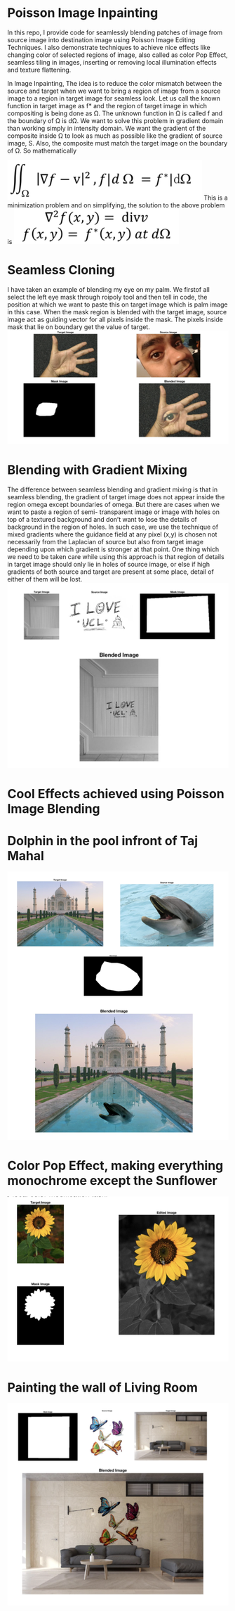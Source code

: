 # Poisson Image Inpainting
In this repo, I provide code for seamlessly blending patches of image from source image into destination image 
using Poisson Image Editing Techniques. I also demonstrate techniques to achieve nice effects like changing color of 
selected regions of image, also called as color Pop Effect, seamless tiling in images, inserting or removing local 
illumination effects and texture flattening.

In Image Inpainting, The idea is to reduce the color mismatch between the source and target when we want to bring a region of image from a source image to a region in target image for seamless look. Let us call the known function in target image as f* and the region of target image in which compositing is being done as Ω. The unknown function in Ω is called f and the boundary of Ω is dΩ. We want to solve this problem in gradient domain than working simply in intensity domain. We want the gradient of the composite inside Ω to look as much as possible like the gradient of source image, S. Also, the composite must match the target image on the boundary of Ω. So mathematically

![alt tag](https://github.com/apurvmmmec/Poisson-Image-Inpainting/blob/master/resources/eq1.png)
This is a minimization problem and on simplifying, the solution to the above problem is
![alt tag](https://github.com/apurvmmmec/Poisson-Image-Inpainting/blob/master/resources/eq2.png)


# Seamless Cloning
I have taken an example of blending my eye on my palm. We firstof all select the left eye mask through roipoly tool and then tell in code, the position at which we want to paste this on target image which is palm image in this case. When the mask region is blended with the target image, source image act as guiding vector for all pixels inside the mask. The pixels inside mask that lie on boundary get the value of target.
![alt tag](https://github.com/apurvmmmec/Poisson-Image-Inpainting/blob/master/resources/eyeInHand.png)

# Blending with Gradient Mixing
The difference between seamless blending and gradient mixing is that in seamless blending, the gradient of target image does not appear inside the region omega except boundaries of omega. But there are cases when we want to paste a region of semi- transparent image or image with holes on top of a textured background and don’t want to lose the details of background in the region of holes. In such case, we use the technique of mixed gradients where the guidance field at any pixel (x,y) is chosen not necessarily from the Laplacian of source but also from target image depending upon which gradient is stronger at that point. One thing which we need to be taken care while using this approach is that region of details in target image should only lie in holes of source image, or else if high gradients of both source and target are present at some place, detail of either of them will be lost.
![alt tag](https://github.com/apurvmmmec/Poisson-Image-Inpainting/blob/master/resources/iLoveUCL.png)

# Cool Effects achieved using Poisson Image Blending

# Dolphin in the pool infront of Taj Mahal
![alt tag](https://github.com/apurvmmmec/Poisson-Image-Inpainting/blob/master/resources/dolphinInTajmahal.png)

# Color Pop Effect, making everything monochrome except the Sunflower
![alt tag](https://github.com/apurvmmmec/Poisson-Image-Inpainting/blob/master/resources/sunflower.png)

# Painting the wall of Living Room
![alt tag](https://github.com/apurvmmmec/Poisson-Image-Inpainting/blob/master/resources/livingRoom.png)


